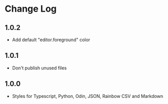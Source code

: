 # Change Log

## 1.0.2
- Add default "editor.foreground" color

## 1.0.1
- Don't publish unused files

## 1.0.0
- Styles for Typescript, Python, Odin, JSON, Rainbow CSV and Markdown
